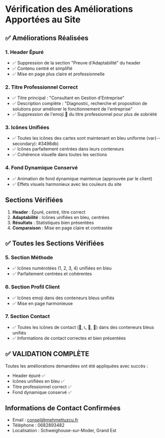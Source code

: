 # Vérification des Améliorations Apportées au Site

## ✅ Améliorations Réalisées

### 1. Header Épuré
- ✅ Suppression de la section "Preuve d'Adaptabilité" du header
- ✅ Contenu centré et simplifié
- ✅ Mise en page plus claire et professionnelle

### 2. Titre Professionnel Correct
- ✅ Titre principal : "Consultant en Gestion d'Entreprise"
- ✅ Description complète : "Diagnostic, recherche et proposition de solutions pour améliorer le fonctionnement de l'entreprise"
- ✅ Suppression de l'emoji 🎯 du titre professionnel pour plus de sobriété

### 3. Icônes Unifiées
- ✅ Toutes les icônes des cartes sont maintenant en bleu uniforme (var(--secondary): #3498db)
- ✅ Icônes parfaitement centrées dans leurs conteneurs
- ✅ Cohérence visuelle dans toutes les sections

### 4. Fond Dynamique Conservé
- ✅ Animation de fond dynamique maintenue (approuvée par le client)
- ✅ Effets visuels harmonieux avec les couleurs du site

## Sections Vérifiées

1. **Header** : Épuré, centré, titre correct
2. **Adaptabilité** : Icônes unifiées en bleu, centrées
3. **Résultats** : Statistiques bien présentées
4. **Comparaison** : Mise en page claire et contrastée

## ✅ Toutes les Sections Vérifiées

### 5. Section Méthode
- ✅ Icônes numérotées (1, 2, 3, 4) unifiées en bleu
- ✅ Parfaitement centrées et cohérentes

### 6. Section Profil Client
- ✅ Icônes emoji dans des conteneurs bleus unifiés
- ✅ Mise en page harmonieuse

### 7. Section Contact
- ✅ Toutes les icônes de contact (📧, 📞, 📍, 💼) dans des conteneurs bleus unifiés
- ✅ Informations de contact correctes et bien présentées

## ✅ VALIDATION COMPLÈTE
Toutes les améliorations demandées ont été appliquées avec succès :
- Header épuré ✅
- Icônes unifiées en bleu ✅
- Titre professionnel correct ✅
- Fond dynamique conservé ✅

## Informations de Contact Confirmées
- Email : conseil@mehmettuzcu.fr
- Téléphone : 0682893482
- Localisation : Schweighouse-sur-Moder, Grand Est

